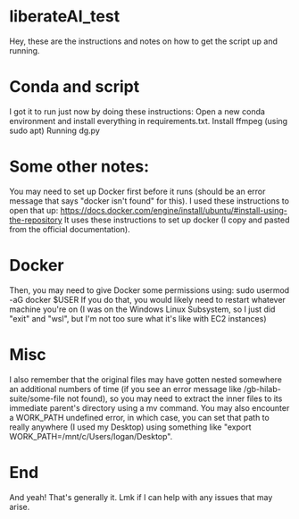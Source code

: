 # liberateAI_test

Hey, these are the instructions and notes on how to get the script up and running.

# Conda and script
I got it to run just now by doing these instructions:
Open a new conda environment and install everything in requirements.txt.
Install ffmpeg (using sudo apt)
Running dg.py

# Some other notes:
You may need to set up Docker first before it runs (should be an error message that says "docker isn't found" for this). I used these instructions to open that up: https://docs.docker.com/engine/install/ubuntu/#install-using-the-repository 
It uses these instructions to set up docker (I copy and pasted from the official documentation).

# Docker
Then, you may need to give Docker some permissions using:
sudo usermod -aG docker $USER 
If you do that, you would likely need to restart whatever machine you're on (I was on the Windows Linux Subsystem, so I just did "exit" and "wsl", but I'm not too sure what it's like with EC2 instances)

# Misc
I also remember that the original files may have gotten nested somewhere an additional numbers of time (if you see an error message like /gb-hilab-suite/some-file not found), so you may need to extract the inner files to its immediate parent's directory using a mv command. You may also encounter a WORK_PATH undefined error, in which case, you can set that path to really anywhere (I used my Desktop) using something like "export WORK_PATH=/mnt/c/Users/logan/Desktop".

# End
And yeah! That's generally it. Lmk if I can help with any issues that may arise.
